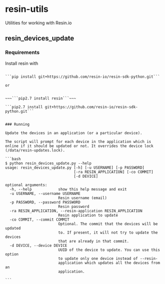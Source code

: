 # resin-utils
Utilities for working with Resin.io

## resin_devices_update

### Requirements

Install resin with

~~~```pip install resin```~~~

```pip install git+https://github.com/resin-io/resin-sdk-python.git```

or


~~~```pip2.7 install resin```~~~

```pip2.7 install git+https://github.com/resin-io/resin-sdk-python.git```


### Running

Update the devices in an application (or a particular device).

The script will prompt for each device in the application which is online if it should be updated or not. It overrides the device lock (/data/resin-updates.lock).

```bash
$ python resin_devices_update.py --help
usage: resin_devices_update.py [-h] [-u USERNAME] [-p PASSWORD]
                               [-ra RESIN_APPLICATION] [-co COMMIT]
                               [-d DEVICE]

optional arguments:
  -h, --help            show this help message and exit
  -u USERNAME, --username USERNAME
                        Resin username (email)
  -p PASSWORD, --password PASSWORD
                        Resin password
  -ra RESIN_APPLICATION, --resin-application RESIN_APPLICATION
                        Resin application to update
  -co COMMIT, --commit COMMIT
                        Optional. The commit that the devices will be updated
                        to. If present, it will not try to update the devices
                        that are already in that commit.
  -d DEVICE, --device DEVICE
                        UUID of the device to update. You can use this option
                        to update only one device instead of --resin-
                        application which updates all the devices from an
                        application.

```
